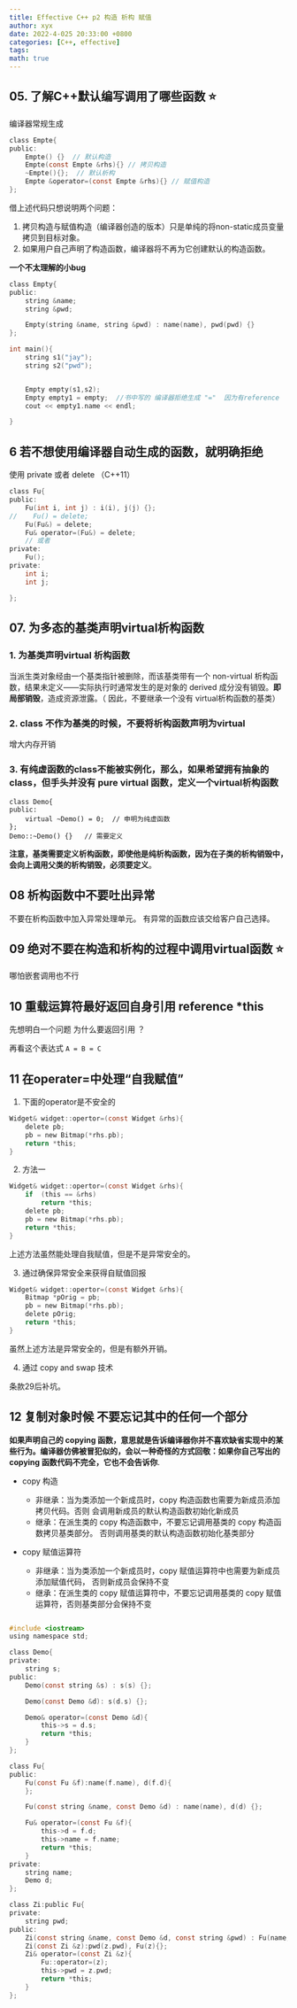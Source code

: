```yaml
---
title: Effective C++ p2 构造 析构 赋值
author: xyx
date: 2022-4-025 20:33:00 +0800
categories: [C++, effective]
tags: 
math: true
---
```



## 05. 了解C++默认编写调用了哪些函数 ⭐️

编译器常规生成

```c
class Empte{
public:
    Empte() {}  // 默认构造
    Empte(const Empte &rhs){} // 拷贝构造
    ~Empte(){};  // 默认析构
    Empte &operator=(const Empte &rhs){} // 赋值构造
};
```

借上述代码只想说明两个问题：

1. 拷贝构造与赋值构造（编译器创造的版本）只是单纯的将non-static成员变量拷贝到目标对象。
2. 如果用户自己声明了构造函数，编译器将不再为它创建默认的构造函数。

**一个不太理解的小bug**

```c
class Empty{
public:
    string &name;
    string &pwd;

    Empty(string &name, string &pwd) : name(name), pwd(pwd) {}
};

int main(){
    string s1("jay");
    string s2("pwd");


    Empty empty(s1,s2); 
    Empty empty1 = empty;  //书中写的 编译器拒绝生成 "="  因为有reference  但是实际中可用。。。
    cout << empty1.name << endl;

}
```

## 6 若不想使用编译器自动生成的函数，就明确拒绝

使用 private  或者 delete （C++11）

```c
class Fu{
public:
    Fu(int i, int j) : i(i), j(j) {};
//    Fu() = delete;
    Fu(Fu&) = delete;
    Fu& operator=(Fu&) = delete;
    // 或者
private:
    Fu();
private:
    int i;
    int j;

};
```

## 07. 为多态的基类声明virtual析构函数

### 1. 为基类声明virtual 析构函数

当派生类对象经由一个基类指针被删除，而该基类带有一个 non-virtual 析构函数，结果未定义——实际执行时通常发生的是对象的 derived 成分没有销毁。**即局部销毁**，造成资源泄露。（ 因此，不要继承一个没有 virtual析构函数的基类）

### 2. class 不作为基类的时候，不要将析构函数声明为virtual

增大内存开销

### 3. 有纯虚函数的class不能被实例化，那么，如果希望拥有抽象的class，但手头并没有 pure virtual 函数，定义一个virtual析构函数

```
class Demo{
public:
    virtual ~Demo() = 0;  // 申明为纯虚函数
};
Demo::~Demo() {}   // 需要定义
```

**注意，基类需要定义析构函数，即使他是纯析构函数，因为在子类的析构销毁中，会向上调用父类的析构销毁，必须要定义**。


## 08 析构函数中不要吐出异常

不要在析构函数中加入异常处理单元。 有异常的函数应该交给客户自己选择。


## 09 绝对不要在构造和析构的过程中调用virtual函数 ⭐️

哪怕嵌套调用也不行

## 10 重载运算符最好返回自身引用 reference *this

先想明白一个问题 为什么要返回引用 ？  

再看这个表达式 `A = B = C`


## 11 在operater=中处理“自我赋值”

1. 下面的operator是不安全的

```c
Widget& widget::opertor=(const Widget &rhs){
    delete pb;
    pb = new Bitmap(*rhs.pb);
    return *this;
}
```

2. 方法一

```c
Widget& widget::opertor=(const Widget &rhs){
    if  (this == &rhs)
        return *this;
    delete pb;
    pb = new Bitmap(*rhs.pb);
    return *this;
}
```

上述方法虽然能处理自我赋值，但是不是异常安全的。

3. 通过确保异常安全来获得自赋值回报

```c
Widget& widget::opertor=(const Widget &rhs){
    Bitmap *pOrig = pb;
    pb = new Bitmap(*rhs.pb);
    delete pOrig;
    return *this;
}
```

虽然上述方法是异常安全的，但是有额外开销。

4. 通过 copy and swap 技术

条款29后补坑。

## 12 复制对象时候 不要忘记其中的任何一个部分

**如果声明自己的 copying 函数，意思就是告诉编译器你并不喜欢缺省实现中的某些行为。编译器仿佛被冒犯似的，会以一种奇怪的方式回敬：如果你自己写出的 copying 函数代码不完全，它也不会告诉你**.

- copy 构造
    - 非继承：当为类添加一个新成员时，copy 构造函数也需要为新成员添加拷贝代码。否则
会调用新成员的默认构造函数初始化新成员
    - 继承：在派生类的 copy 构造函数中，不要忘记调用基类的 copy 构造函数拷贝基类部分。
否则调用基类的默认构造函数初始化基类部分

- copy 赋值运算符
    - 非继承：当为类添加一个新成员时，copy 赋值运算符中也需要为新成员添加赋值代码，
否则新成员会保持不变
    - 继承：在派生类的 copy 赋值运算符中，不要忘记调用基类的 copy 赋值运算符，否则基类部分会保持不变

```c

#include <iostream>
using namespace std;

class Demo{
private:
    string s;
public:
    Demo(const string &s) : s(s) {};

    Demo(const Demo &d): s(d.s) {};

    Demo& operator=(const Demo &d){
        this->s = d.s;
        return *this;
    }
};

class Fu{
public:
    Fu(const Fu &f):name(f.name), d(f.d){
    };

    Fu(const string &name, const Demo &d) : name(name), d(d) {};

    Fu& operator=(const Fu &f){
        this->d = f.d;
        this->name = f.name;
        return *this;
    }
private:
    string name;
    Demo d;
};

class Zi:public Fu{
private:
    string pwd;
public:
    Zi(const string &name, const Demo &d, const string &pwd) : Fu(name, d), pwd(pwd) {}
    Zi(const Zi &z):pwd(z.pwd), Fu(z){};
    Zi& operator=(const Zi &z){
        Fu::operator=(z);
        this->pwd = z.pwd;
        return *this;
    }
};
```
